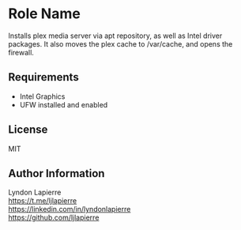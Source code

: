 Role Name
=========

Installs plex media server via apt repository, as well as Intel driver packages. It also moves the plex cache to /var/cache, and opens the firewall.

Requirements
------------

- Intel Graphics
- UFW installed and enabled

License
-------

MIT

Author Information
------------------

Lyndon Lapierre  
https://t.me/ljlapierre  
https://linkedin.com/in/lyndonlapierre  
https://github.com/ljlapierre
